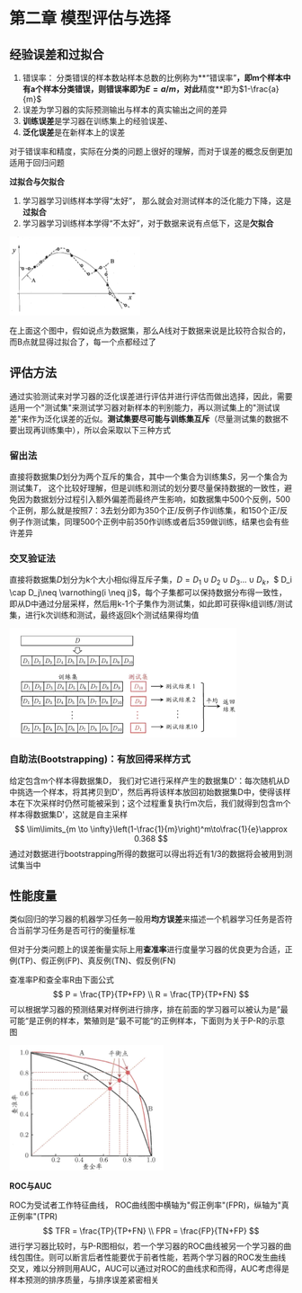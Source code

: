 # 第二章 模型评估与选择

## 经验误差和过拟合

1. 错误率： 分类错误的样本数站样本总数的比例称为**“错误率”**，即m个样本中有a个样本分类错误，则错误率即为$E = a/m$，对此**精度**即为$1-\frac{a}{m}$
2. 误差为学习器的实际预测输出与样本的真实输出之间的差异
3. **训练误差**是学习器在训练集上的经验误差、
4. **泛化误差**是在新样本上的误差

对于错误率和精度，实际在分类的问题上很好的理解，而对于误差的概念反倒更加适用于回归问题

**过拟合与欠拟合**

1. 学习器学习训练样本学得“太好”， 那么就会对测试样本的泛化能力下降，这是**过拟合**
2. 学习器学习训练样本学得“不太好”，对于数据来说有点低下，这是**欠拟合**

![whetherFirOrNot](images/whetherfit.png)

在上面这个图中，假如说点为数据集，那么A线对于数据来说是比较符合拟合的，而B点就显得过拟合了，每一个点都经过了

## 评估方法

通过实验测试来对学习器的泛化误差进行评估并进行评估而做出选择，因此，需要适用一个"测试集"来测试学习器对新样本的判别能力，再以测试集上的"测试误差"来作为泛化误差的近似。**测试集要尽可能与训练集互斥**（尽量测试集的数据不要出现再训练集中），所以会采取以下三种方式

### 留出法

直接将数据集$D$划分为两个互斥的集合，其中一个集合为训练集$S$，另一个集合为测试集$T$， 这个比较好理解，但是训练和测试的划分要尽量保持数据的一致性，避免因为数据划分过程引入额外偏差而最终产生影响，如数据集中500个反例，500个正例，那么就是按照7：3去划分即为350个正/反例子作训练集，和150个正/反例子作测试集，同理500个正例中前350作训练或者后359做训练，结果也会有些许差异

### 交叉验证法

直接将数据集$D$划分为k个大小相似得互斥子集，$D=D_1\cup D_2\cup D_3...\cup D_k$，$ D_i \cap D_j\neq \varnothing(i \neq j)$，每个子集都可以保持数据分布得一致性，即从D中通过分层采样，然后用k-1个子集作为测试集，如此即可获得k组训练/测试集，进行k次训练和测试，最终返回k个测试结果得均值

![crossCheck](images/crosscheck.png)



### 自助法(Bootstrapping)：有放回得采样方式

给定包含m个样本得数据集D， 我们对它进行采样产生的数据集D'：每次随机从D中挑选一个样本，将其拷贝到D'，然后再将该样本放回初始数据集D中，使得该样本在下次采样时仍然可能被采到；这个过程重复执行m次后，我们就得到包含m个样本得数据集D'，这就是自主采样
$$
\lim\limits_{m \to \infty}\left(1-\frac{1}{m}\right)^m\to\frac{1}{e}\approx 0.368
$$
通过对数据进行bootstrapping所得的数据可以得出将近有$1/3$的数据将会被用到测试集当中

## 性能度量

类似回归的学习器的机器学习任务一般用**均方误差**来描述一个机器学习任务是否符合当前学习任务是否可行的衡量标准

但对于分类问题上的误差衡量实际上用**查准率**进行度量学习器的优良更为合适，正例(TP)、假正例(FP)、真反例(TN)、假反例(FN)

查准率P和查全率R由下面公式
$$
P = \frac{TP}{TP+FP} \\
R = \frac{TP}{TP+FN}
$$
可以根据学习器的预测结果对样例进行排序，排在前面的学习器可以被认为是”最可能“是正例的样本，繁殖则是”最不可能“的正例样本，下面则为关于P-R的示意图

![blancePoint](images/blancepoint.png)

**ROC与AUC**

ROC为受试者工作特征曲线， ROC曲线图中横轴为"假正例率"(FPR)，纵轴为"真正例率"(TPR)
$$
TFR = \frac{TP}{TP+FN} \\
FPR = \frac{FP}{TN+FP}
$$
进行学习器比较时，与P-R图相似，若一个学习器的ROC曲线被另一个学习器的曲线包围住。则可以断言后者性能要优于前者性能，若两个学习器的ROC发生曲线交叉，难以分辨则用AUC，AUC可以通过对ROC的曲线求和而得，AUC考虑得是样本预测的排序质量，与排序误差紧密相关
